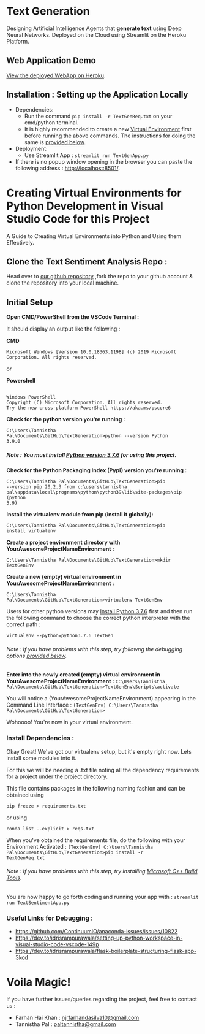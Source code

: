 # Text Generation
Designing Artificial Intelligence Agents that **generate text** using Deep Neural Networks. Deployed on the Cloud using Streamlit on the Heroku Platform.


## Web Application Demo
[View the deployed WebApp on Heroku](https://some-app.herokuapp.com/).


## Installation : Setting up the Application Locally
* Dependencies:
  * Run the command <code>pip install -r TextGenReq.txt</code> on your cmd/python terminal.
  * It is highly recommended to create a new [Virtual Environment](https://docs.python.org/3/library/venv.html) first before running the above commands. The instructions for doing the same is [provided below](#creating-virtual-environments-for-python-development-in-visual-studio-code-for-this-project).
* Deployment:
  * Use Streamlit App : <code>streamlit run TextGenApp.py</code>
*  If there is no popup window opening in the browser you can paste the following address : [http://localhost:8501/](http://localhost:8501).
  
# Creating Virtual Environments for Python Development in Visual Studio Code for this Project

A Guide to Creating Virtual Environments into Python and Using them Effectively.

## Clone the Text Sentiment Analysis Repo :
Head over to [our github repository](https://github.com/khanfarhan10/TextGeneration) ,fork the repo to your github account & clone the repository into your local machine.

## Initial Setup

**Open CMD/PowerShell from the VSCode Terminal :**

It should display an output like the following :

**CMD**

<code>Microsoft Windows [Version 10.0.18363.1198]
(c) 2019 Microsoft Corporation. All rights reserved.
</code>

or

**Powershell**

<code>
Windows PowerShell
Copyright (C) Microsoft Corporation. All rights reserved.
Try the new cross-platform PowerShell https://aka.ms/pscore6
</code>

**Check for the python version you're running :**

<code>C:\Users\Tannistha Pal\Documents\GitHub\TextGeneration>python --version
Python 3.9.0</code>

##### Note : You must install [Python version 3.7.6](https://www.python.org/downloads/release/python-376/) for using this project.


**Check for the Python Packaging Index (Pypi) version you're running :**

<code>C:\Users\Tannistha Pal\Documents\GitHub\TextGeneration>pip --version
pip 20.2.3 from c:\users\tannistha pal\appdata\local\programs\python\python39\lib\site-packages\pip (python 3.9)</code>

**Install the virtualenv module from pip (install it globally):**

<code>C:\Users\Tannistha Pal\Documents\GitHub\TextGeneration>pip install virtualenv</code>

**Create a project environment directory with YourAwesomeProjectNameEnvironment :**

<code>C:\Users\Tannistha Pal\Documents\GitHub\TextGeneration>mkdir TextGenEnv</code>

**Create a new (empty) virtual environment in YourAwesomeProjectNameEnvironment :**

<code>C:\Users\Tannistha Pal\Documents\GitHub\TextGeneration>virtualenv TextGenEnv</code>

Users for other python versions  may [Install Python 3.7.6](https://www.python.org/downloads/release/python-376/) first and then run the following command to choose the correct python interpreter with the correct path : 

<code>virtualenv --python=python3.7.6 TextGen</code>

###### Note : If you have problems with this step, try followng the debugging options [provided below](#useful-links-for-debugging).

**Enter into the newly created (empty) virtual environment in YourAwesomeProjectNameEnvironment :**
<code>C:\Users\Tannistha Pal\Documents\GitHub\TextGeneration>TextGenEnv\Scripts\activate
</code>

You will notice a (YourAwesomeProjectNameEnvironment) appearing in the Command Line Interface :
<code>(TextGenEnv) C:\Users\Tannistha Pal\Documents\GitHub\TextGeneration></code>

Wohoooo! You're now in your virtual environment.

### Install Dependencies :
Okay Great! We've got our virtualenv setup, but it's empty right now. Lets install some modules into it.

For this we will be needing a .txt file noting all the dependency requirements for a project under the project directory.

This file contains packages in the following naming fashion and can be obtained using 

<code>pip freeze > requirements.txt</code>

or using 

<code>conda list --explicit > reqs.txt</code>

When you've obtained the requirements file, do the following with your Environment Activated :
<code>(TextGenEnv) C:\Users\Tannistha Pal\Documents\GitHub\TextGeneration>pip install -r TextGenReq.txt</code>

###### Note : If you have problems with this step, try installing [Microsoft C++ Build Tools](https://visualstudio.microsoft.com/visual-cpp-build-tools/). 

You are now happy to go forth coding and running your app with :
<code>streamlit run TextSentimentApp.py</code>

### Useful Links for Debugging :

- https://github.com/ContinuumIO/anaconda-issues/issues/10822
- https://dev.to/idrisrampurawala/setting-up-python-workspace-in-visual-studio-code-vscode-149p
- https://dev.to/idrisrampurawala/flask-boilerplate-structuring-flask-app-3kcd

# Voila Magic!

If you have further issues/queries regarding the project, feel free to contact us : 
- Farhan Hai Khan : njrfarhandasilva10@gmail.com
- Tannistha Pal : paltannistha@gmail.com
